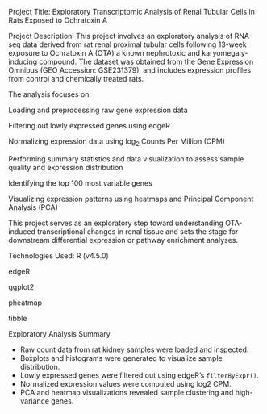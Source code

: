 Project Title:
Exploratory Transcriptomic Analysis of Renal Tubular Cells in Rats Exposed to Ochratoxin A

Project Description:
This project involves an exploratory analysis of RNA-seq data derived from rat renal proximal tubular cells following 13-week exposure to Ochratoxin A (OTA) a known nephrotoxic and karyomegaly-inducing compound. The dataset was obtained from the Gene Expression Omnibus (GEO Accession: GSE231379), and includes expression profiles from control and chemically treated rats.

The analysis focuses on:

Loading and preprocessing raw gene expression data

Filtering out lowly expressed genes using edgeR

Normalizing expression data using log<sub>2</sub> Counts Per Million (CPM)

Performing summary statistics and data visualization to assess sample quality and expression distribution

Identifying the top 100 most variable genes

Visualizing expression patterns using heatmaps and Principal Component Analysis (PCA)

This project serves as an exploratory step toward understanding OTA-induced transcriptional changes in renal tissue and sets the stage for downstream differential expression or pathway enrichment analyses.

 Technologies Used:
R (v4.5.0)

edgeR

ggplot2

pheatmap

tibble

Exploratory Analysis Summary
- Raw count data from rat kidney samples were loaded and inspected.
- Boxplots and histograms were generated to visualize sample distribution.
- Lowly expressed genes were filtered out using edgeR’s `filterByExpr()`.
- Normalized expression values were computed using log2 CPM.
- PCA and heatmap visualizations revealed sample clustering and high-variance genes.
